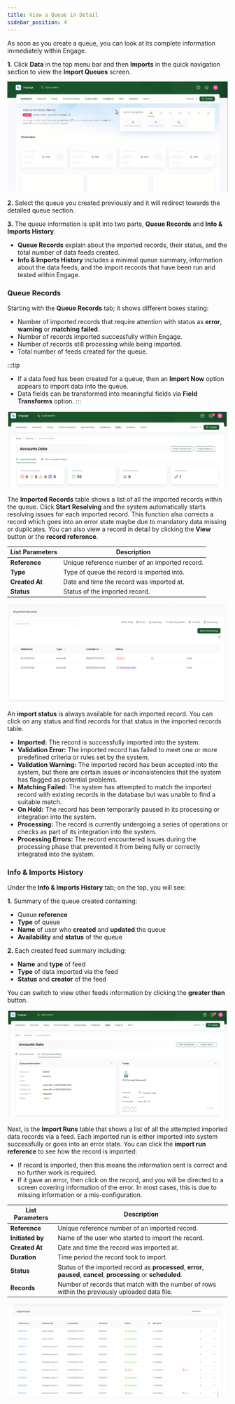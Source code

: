 ```yaml
---
title: View a Queue in Detail
sidebar_position: 4
---
```


As soon as you create a queue, you can look at its complete information immediately within Engage. 

**1.** Click **Data** in the top menu bar and then **Imports** in the quick navigation section to view the **Import Queues** screen.

![Land onto queues screen gif](./land-onto-queues-dashboard.gif)

**2.** Select the queue you created previously and it will redirect towards the detailed queue section. 

**3.** The queue information is split into two parts, **Queue Records** and **Info & Imports History**. 

- **Queue Records** explain about the imported records, their status, and the total number of data feeds created.
- **Info & Imports History** includes a minimal queue summary, information about the data feeds, and the import records that have been run and tested within Engage. 

### Queue Records

Starting with the **Queue Records** tab; it shows different boxes stating:

- Number of imported records that require attention with status as **error**, **warning** or **matching failed**.
- Number of records imported successfully within Engage.
- Number of records still processing while being imported.
- Total number of feeds created for the queue.

:::tip
- If a data feed has been created for a queue, then an **Import Now** option appears to import data into the queue.
- Data fields can be transformed into meaningful fields via **Field Transforms** option. 
:::

![First section of queue](./first-section-of-queue.png)

The **Imported Records** table shows a list of all the imported records within the queue. Click **Start Resolving** and the system automatically starts resolving issues for each imported record. This function also corrects a record which goes into an error state maybe due to mandatory data missing or duplicates. You can also view a record in detail by clicking the **View** button or the **record reference**.

| List Parameters | Description |
| ---------------- | ----------- |
| **Reference** | Unique reference number of an imported record. | 
| **Type** | Type of queue the record is imported into. |
| **Created At** | Date and time the record was imported at. |
| **Status** | Status of the imported record. |

![Second section](./second-section.png)

An **import status** is always available for each imported record. You can click on any status and find records for that status in the imported records table.

- **Imported:** The record is successfully imported into the system.
- **Validation Error:** The imported record has failed to meet one or more predefined criteria or rules set by the system.
- **Validation Warning:** The imported record has been accepted into the system, but there are certain issues or inconsistencies that the system has flagged as potential problems.
- **Matching Failed:** The system has attempted to match the imported record with existing records in the database but was unable to find a suitable match.
- **On Hold:** The record has been temporarily paused in its processing or integration into the system.
- **Processing:** The record is currently undergoing a series of operations or checks as part of its integration into the system.
- **Processing Errors:** The record encountered issues during the processing phase that prevented it from being fully or correctly integrated into the system.

### Info & Imports History

Under the **Info & Imports History** tab; on the top, you will see:

**1.** Summary of the queue created containing:
- Queue **reference**
- **Type** of queue
- **Name** of user who **created** and **updated** the queue
- **Availability** and **status** of the queue

**2.** Each created feed summary including:
- **Name** and **type** of feed
- **Type** of data imported via the feed
- **Status** and **creator** of the feed

You can switch to view other feeds information by clicking the **greater than** button.

![queue and feed information](./queue-and-feed-information.png)

Next, is the **Import Runs** table that shows a list of all the attempted imported data records via a feed. Each imported run is either imported into system successfully or goes into an error state. You can click the **import run reference** to see how the record is imported:

- If record is imported, then this means the information sent is correct and no further work is required.
- If it gave an error, then click on the record, and you will be directed to a screen covering information of the error. In most cases, this is due to missing information or a mis-configuration.

| List Parameters | Description |
| --------------- | ----------- |
| **Reference** | Unique reference number of an imported record. | 
| **Initiated by** | Name of the user who started to import the record. |
| **Created At** | Date and time the record was imported at. |
| **Duration** | Time period the record took to import. |
| **Status** | Status of the imported record as **processed**, **error**, **paused**, **cancel**, **processing** or **scheduled**. |
| **Records** | Number of records that match with the number of rows within the previously uploaded data file. |

![import runs table](./import-runs-section.png)